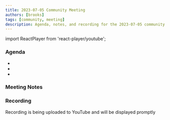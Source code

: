 ```yaml
---
title: 2023-07-05 Community Meeting
authors: [brooks]
tags: [community, meeting]
description: Agenda, notes, and recording for the 2023-07-05 community meeting
---
```


import ReactPlayer from 'react-player/youtube';

### Agenda

- 
- 
- 

<!--truncate-->

### Meeting Notes

### Recording

Recording is being uploaded to YouTube and will be displayed promptly